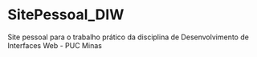 # SitePessoal_DIW
Site pessoal para o trabalho prático da disciplina de Desenvolvimento de Interfaces Web - PUC Minas 
